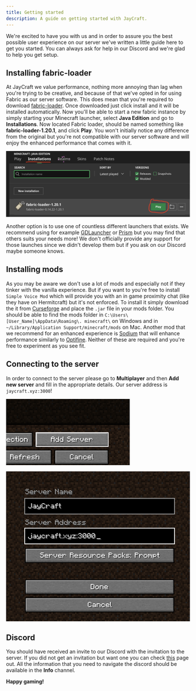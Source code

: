 ```yaml
---
title: Getting started
description: A guide on getting started with JayCraft.
---
```


We're excited to have you with us and in order to assure you the best possible user experience on our server we've written a little guide here to get you started. You can always ask for help in our Discord and we're glad to help you get setup.

## Installing fabric-loader

At JayCraft we value performance, nothing more annoying than lag when you're trying to be creative, and because of that we've opted in for using Fabric as our server software. This does mean that you're required to download [fabric-loader](https://fabricmc.net/use/installer/). Once downloaded just click install and it will be installed automatically. Now you'll be able to start a new fabric instance by simply starting your Minecraft launcher, select **Java Edition** and go to **Installations**. Now located Fabric loader, should be named something like **fabric-loader-1.20.1**, and click **Play**. You won't initially notice any difference from the original but you're not compatible with our server software and will enjoy the enhanced performance that comes with it.

![Find fabric loader](../../../assets/fabric-loader-installed.png "Find fabric loader in Minecraft launcher")

Another option is to use one of countless different launchers that exists. We recommend using for example [GDLauncher](https://gdlauncher.com/) or [Prism](https://prismlauncher.org/) but you may find that others suits your needs more! We don't officially provide any support for those launches since we didn't develop them but if you ask on our Discord maybe someone knows.

## Installing mods

As you may be aware we don't use a lot of mods and especially not if they tinker with the vanilla experience. But if you want to you're free to install `Simple Voice Mod` which will provide you with an in game proximity chat (like they have on Hermitcraft) but it's not enforced. To install it simply download the it from [Curseforge](https://www.curseforge.com/minecraft/mc-mods/simple-voice-chat) and place the `.jar` file in your mods folder. You should be able to find the mods folder in `C:\Users\[User_Name]\AppData\Roaming\. minecraft\` on Windows and in `~/Library/Application Support/minecraft/mods` on Mac. Another mod that we recommend for an enhanced experience is [Sodium](https://modrinth.com/mod/sodium) that will enhance performance similarly to [Optifine](https://www.optifine.net/home). Neither of these are required and you're free to experiment as you see fit.

## Connecting to the server

In order to connect to the server please go to **Multiplayer** and then **Add new server** and fill in the appropriate details. Our server address is `jaycraft.xyz:3000`!

![Add new server](../../../assets/add_new_server.png "Add a new server")

![Add the server details](../../../assets/creating_new_connection.png "Add the server details")

## Discord

You should have received an invite to our Discord with the invitation to the server. If you did not get an invitation but want one you can check [this](/guides/become_a_member) page out. All the information that you need to navigate the discord should be available in the **Info** channel.

**Happy gaming!**
